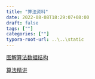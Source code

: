 ```yaml
---
title: "算法资料"
date: 2022-08-08T18:29:07+08:00
draft: false
tags: [""]
categories: [""]
typora-root-url: ..\..\static
---
```








[图解算法数据结构](https://leetcode.cn/leetbook/detail/illustration-of-algorithm/)

[算法精讲](https://xiaochen1024.com/courseware/60b4f11ab1aa91002eb53b18/60b4f191b1aa91002eb53b1a)